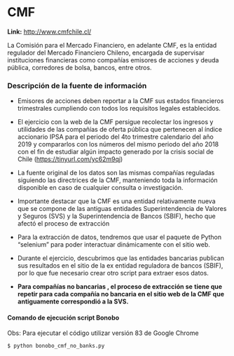 # CMF

<b>Link:</b> http://www.cmfchile.cl/


La Comisión para el Mercado Financiero, en adelante CMF, es la entidad regulador del Mercado Financiero Chileno, encargada de supervisar instituciones financieras como compañías emisores de acciones y deuda pública, corredores de bolsa, bancos, entre otros.

### Descripción de la fuente de información

* Emisores de acciones deben reportar a la CMF sus estados
financieros trimestrales cumpliendo con todos los
requisitos legales establecidos.

* El ejercicio con la web de la CMF persigue recolectar los
ingresos y utilidades de las compañías de oferta pública que
pertenecen al índice accionario IPSA para el periodo del 4to
trimestre calendario del año 2019 y compararlos con los
números del mismo periodo del año 2018 con el fin de
estudiar algún impacto generado por la crisis social de Chile
(https://tinyurl.com/yc62m9qj)

* La fuente original de los datos son las mismas compañías
reguladas siguiendo las directrices de la CMF, manteniendo
toda la información disponible en caso de cualquier consulta
o investigación.

* Importante destacar que la CMF es una entidad
relativamente nueva que se compone de las antiguas
entidades Superintendencia de Valores y Seguros (SVS) y la
Superintendencia de Bancos (SBIF), hecho que afectó el
proceso de extracción

* Para la extracción de datos, tendremos que usar el paquete de
Python “selenium” para poder interactuar dinámicamente con
el sitio web.

* Durante el ejercicio, descubrimos que las entidades bancarias
publican sus resultados en el sitio de la ex entidad reguladora
de bancos (SBIF), por lo que fue necesario crear otro script
para extraer esos datos.

* **Para compañías no bancarias , el proceso de extracción se**
**tiene que repetir para cada compañía no bancaria en el sitio
web de la CMF que antiguamente correspondió a la SVS.**

#### Comando de ejecución script Bonobo
Obs: Para ejecutar el código utilizar versión 83 de Google Chrome
```
$ python bonobo_cmf_no_banks.py
```
